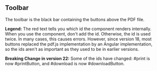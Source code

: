 ## Toolbar

The toolbar is the black bar containing the buttons above the PDF file.

**Legend:** The red text tells you which id the component renders internally. When you use the component, don't add the id. Otherwise, the id is used twice. In many cases, this causes errors. However, since version 18, most buttons replaced the pdf.js implementation by an Angular implementation, so the ids aren't as important as they used to be in earlier versions.

**Breaking Change in version 22:** Some of the ids have changed: #print is now #printButton, and #download is now #downloadButton.
